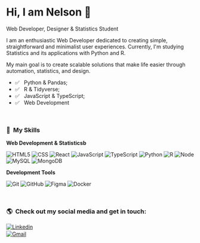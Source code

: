 # Hi, I am Nelson 👋
Web Developer, Designer & Statistics Student

I am an enthusiastic Web Developer dedicated to creating simple, straightforward and minimalist user experiences. Currently, I'm studying Statistics and its applications with Python and R.

My main goal is to create scalable solutions that make life easier through automation, statistics, and design.

- ✅ &nbsp; Python & Pandas;
- ✅ &nbsp; R & Tidyverse;
- ✅ &nbsp; JavaScript & TypeScript;
- ✅ &nbsp; Web Development
  
<br />

### 🚀&nbsp; My Skills

**Web Development & Statisticsb**

  ![HTML5](https://img.shields.io/badge/HTML5-E34F26?style=for-the-badge&logo=html5&logoColor=white)
  ![CSS](https://img.shields.io/badge/CSS3-1572B6?style=for-the-badge&logo=css3&logoColor=white)
  ![React](https://img.shields.io/badge/React-20232A?style=for-the-badge&logo=react&logoColor=61DAFB)
  ![JavaScript](https://img.shields.io/badge/JavaScript-F7DF1E?style=for-the-badge&logo=javascript&logoColor=black)
  ![TypeScript](https://img.shields.io/badge/TypeScript-007ACC?style=for-the-badge&logo=typescript&logoColor=white)
  ![Python](https://img.shields.io/badge/python-3670A0?style=for-the-badge&logo=python&logoColor=ffdd54)
  ![R](https://img.shields.io/badge/r-%23276DC3.svg?style=for-the-badge&logo=r&logoColor=white)
  ![Node](https://img.shields.io/badge/Node.js-43853D?style=for-the-badge&logo=node.js&logoColor=white)
  ![MySQL](https://img.shields.io/badge/MySQL-005C84?style=for-the-badge&logo=mysql&logoColor=white)
  ![MongoDB](https://img.shields.io/badge/MongoDB-4EA94B?style=for-the-badge&logo=mongodb&logoColor=white)

**Development Tools**

  ![Git](https://img.shields.io/badge/-Git-333333?style=flat&logo=git)
  ![GitHub](https://img.shields.io/badge/-GitHub-333333?style=flat&logo=github)
  ![Figma](https://img.shields.io/badge/-Figma-333333?style=flat&logo=figma)
  ![Docker](https://img.shields.io/badge/-Docker-333333?style=flat&logo=docker)

<br/>
<!--
**Status do GitHub**

<a href="https://github.com/Nelson-DevStack">
  <img height="180em" src="https://github-readme-stats.vercel.app/api?username=Nelson-DevStack&theme=dracula&show_icons=true" />
</a>
<a href="https://github.com/Nelson-DevStack">
  <img height="200em" src="https://github-readme-stats.vercel.app/api/top-langs/?username=Nelson-DevStack&hide=html&layout=compact=true&theme=dracula" />
</a>
<br/>
-->

### 🌎 &nbsp;Check out my social media and get in touch:

<div style="display: flex; flex-direction: column; margin-top: 10px; gap: 2px">
  <a href="https://www.linkedin.com/in/nelson-geraldo/">
    <img src="https://img.shields.io/badge/LinkedIn-0077B5?style=for-the-badge&logo=linkedin&logoColor=white" alt="Linkedin" />
  </a>

  <a href="mailto:nelsoncarvalho.negocios@gmail.com">
    <img src="https://img.shields.io/badge/Gmail-D14836?style=for-the-badge&logo=gmail&logoColor=white" alt="Gmail" />
  </a>
</div>
